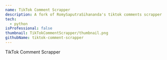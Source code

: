 ```yaml
---
name: TikTok Comment Scrapper
description: A fork of RomySaputraSihananda's tiktok comments scrapper with the purpose of speeding up time for a research project at the University of Guanajuato.
tech: 
  - python
isProfessional: false
thumbnail: TikTokCommentScrapper/thumbnail.png
githubName: tiktok-comment-scrapper
---
```

TikTok Comment Scrapper